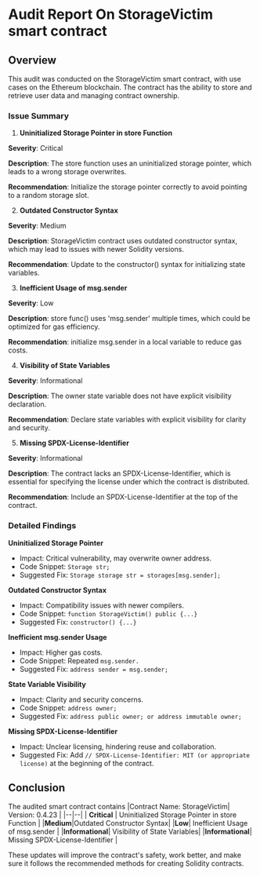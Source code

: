 # Audit Report On StorageVictim smart contract

## Overview

This audit was conducted on the StorageVictim smart contract, with use cases on the Ethereum blockchain. The contract has the ability to store and retrieve user data and managing contract ownership.

### Issue Summary

1. **Uninitialized Storage Pointer in store Function**

**Severity**: Critical

**Description**: The store function uses an uninitialized storage pointer, which leads to a wrong storage overwrites.

**Recommendation**: Initialize the storage pointer correctly to avoid pointing to a random storage slot.

2. **Outdated Constructor Syntax**

**Severity**: Medium

**Description**: StorageVictim contract uses outdated constructor syntax, which may lead to issues with newer Solidity versions.

**Recommendation**: Update to the constructor() syntax for initializing state variables.

3. **Inefficient Usage of msg.sender**

**Severity**: Low

**Description**: store func() uses 'msg.sender' multiple times, which could be optimized for gas efficiency.

**Recommendation**: initialize msg.sender in a local variable to reduce gas costs.

4. **Visibility of State Variables**

**Severity**: Informational

**Description**: The owner state variable does not have explicit visibility declaration.

**Recommendation**: Declare state variables with explicit visibility for clarity and security.

5. **Missing SPDX-License-Identifier**

**Severity**: Informational

**Description**: The contract lacks an SPDX-License-Identifier, which is essential for specifying the license under which the contract is distributed.

**Recommendation**: Include an SPDX-License-Identifier at the top of the contract.

### Detailed Findings

**Uninitialized Storage Pointer**

- Impact: Critical vulnerability, may overwrite owner address.
- Code Snippet: ```Storage str;```
- Suggested Fix: ```Storage storage str = storages[msg.sender];```

**Outdated Constructor Syntax**

- Impact: Compatibility issues with newer compilers.
- Code Snippet: ```function StorageVictim() public {...}```
- Suggested Fix: ```constructor() {...}```

**Inefficient msg.sender Usage**

- Impact: Higher gas costs.
- Code Snippet: Repeated ```msg.sender.```
- Suggested Fix: ```address sender = msg.sender;```

**State Variable Visibility**

- Impact: Clarity and security concerns.
- Code Snippet: ```address owner;```
- Suggested Fix: ```address public owner; or address immutable owner;```


**Missing SPDX-License-Identifier**

- Impact: Unclear licensing, hindering reuse and collaboration.
- Suggested Fix: Add ```// SPDX-License-Identifier: MIT (or appropriate license)``` at the beginning of the contract.

##  Conclusion
 The audited smart contract contains
 |Contract Name: StorageVictim| Version: 0.4.23 |
|--|--|
| **Critical** | Uninitialized Storage Pointer in store Function |
|**Medium**|Outdated Constructor Syntax|
|**Low**| Inefficient Usage of msg.sender |
|**Informational**| Visibility of State Variables|
|**Informational**| Missing SPDX-License-Identifier |


These updates will improve the contract's safety, work better, and make sure it follows the recommended methods for creating Solidity contracts.